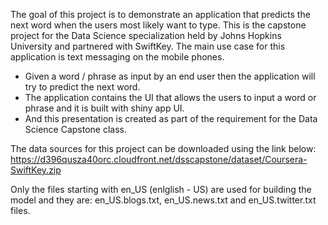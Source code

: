 The goal of this project is to demonstrate an application that predicts
the next word when the users most likely want to type. This is the
capstone project for the Data Science specialization held by Johns
Hopkins University and partnered with SwiftKey. The main use case for
this application is text messaging on the mobile phones.

-   Given a word / phrase as input by an end user then the application
    will try to predict the next word.
-   The application contains the UI that allows the users to input a
    word or phrase and it is built with shiny app UI.
-   And this presentation is created as part of the requirement for the
    Data Science Capstone class.

The data sources for this project can be downloaded using the link
below:
<https://d396qusza40orc.cloudfront.net/dsscapstone/dataset/Coursera-SwiftKey.zip>

Only the files starting with en\_US (enlglish - US) are used for
building the model and they are: en\_US.blogs.txt, en\_US.news.txt and
en\_US.twitter.txt files.
